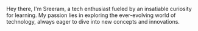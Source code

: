 Hey there, I'm Sreeram, a tech enthusiast fueled by an insatiable curiosity for learning. My passion lies in exploring the ever-evolving world of technology, always eager to dive into new concepts and innovations.
